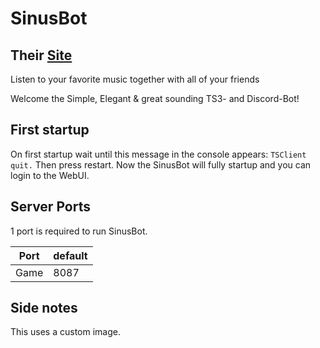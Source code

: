 # SinusBot

## Their [Site](https://www.sinusbot.com/)

Listen to your favorite music together with all of your friends

Welcome the Simple, Elegant & great sounding TS3- and Discord-Bot!

## First startup

On first startup wait until this message in the console appears: `TSClient quit.` Then press restart. 
Now the SinusBot will fully startup and you can login to the WebUI.

## Server Ports

1 port is required to run SinusBot.

| Port    | default |
|---------|---------|
| Game    | 8087    |

## Side notes

This uses a custom image.
